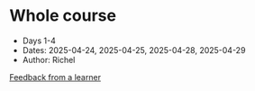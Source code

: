 # Whole course

- Days 1-4
- Dates: 2025-04-24, 2025-04-25, 2025-04-28, 2025-04-29
- Author: Richel

[Feedback from a learner](../../evaluations/202504_course.md)
